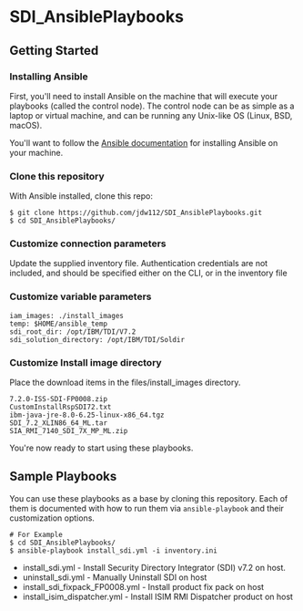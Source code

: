 # SDI_AnsiblePlaybooks

## Getting Started

### Installing Ansible

First, you'll need to install Ansible on the machine that will execute your playbooks (called the control node).  The
control node can be as simple as a laptop or virtual machine, and can be running any Unix-like OS (Linux, BSD, macOS).

You'll want to follow the
[Ansible documentation](https://docs.ansible.com/ansible/latest/installation_guide/intro_installation.html#installing-the-control-node)
for installing Ansible on your machine.

### Clone this repository

With Ansible installed, clone this repo:

```
$ git clone https://github.com/jdw112/SDI_AnsiblePlaybooks.git
$ cd SDI_AnsiblePlaybooks/
```

### Customize connection parameters

Update the supplied inventory file. Authentication credentials are not included, and should be specified either on the CLI, or in the inventory file

### Customize variable parameters
```
iam_images: ./install_images
temp: $HOME/ansible_temp
sdi_root_dir: /opt/IBM/TDI/V7.2
sdi_solution_directory: /opt/IBM/TDI/Soldir
```

### Customize Install image directory 
Place the download items in the files/install_images directory.
```
7.2.0-ISS-SDI-FP0008.zip  
CustomInstallRspSDI72.txt  
ibm-java-jre-8.0-6.25-linux-x86_64.tgz  
SDI_7.2_XLIN86_64_ML.tar 
SIA_RMI_7140_SDI_7X_MP_ML.zip
```

You're now ready to start using these playbooks.

## Sample Playbooks

You can use these playbooks as a base by cloning this repository.  Each of them is documented with how to run them via
`ansible-playbook` and their customization options.

```
# For Example 
$ cd SDI_AnsiblePlaybooks/
$ ansible-playbook install_sdi.yml -i inventory.ini
```

* install_sdi.yml - Install Security Directory Integrator (SDI) v7.2 on host.
* uninstall_sdi.yml - Manually Uninstall SDI on host
* install_sdi_fixpack_FP0008.yml - Install product fix pack on host
* install_isim_dispatcher.yml - Install ISIM RMI Dispatcher product on host



